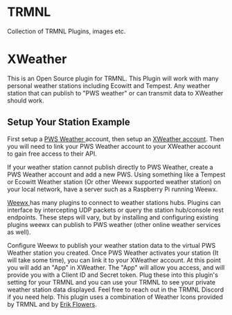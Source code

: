 # TRMNL
Collection of TRMNL Plugins, images etc.

# XWeather
This is an Open Source plugin for TRMNL. 
This Plugin will work with many personal weather stations including Ecowitt and Tempest. 
Any weather station that can publish to "PWS weather" or can transmit data to XWeather should work.

## Setup Your Station Example
First setup a <a href="https://www.pwsweather.com/">PWS Weather </a> account, then setup an <a href="https://www.xweather.com/weather-api">XWeather account</a>. Then you will need to link your PWS Weather account to your XWeather account to gain free access to their API.

If your weather station cannot publish directly to PWS Weather, create a PWS Weather account and add a new PWS. Using something like a Tempest or Ecowitt Weather station (Or other Weewx supported weather station) on your local network, have a server such as a Raspberry Pi running Weewx.

<a href="https://weewx.com/">Weewx </a> has many plugins to connect to weather stations hubs. Plugins can interface by intercepting UDP packets or query the station hub/console rest endpoints. These steps will vary, but by installing and configuring existing plugins weewx can publish to PWS weather (other online weather services as well).

Configure Weewx to publish your weather station data to the virtual PWS Weather station you created. Once PWS Weather activates your station (It will take some time), you can link it to your XWeather account. At this point you will add an "App" in XWeather. The "App" will allow you access, and will provide you with a Client ID and Secret token. Plug these into this plugin's setting for your TRMNL and you can use your TRMNL to see your private weather station data displayed. Feel free to reach out in the TRMNL Discord if you need help. This plugin uses a combination of Weather Icons provided by TRMNL and by <a href="https://github.com/erikflowers/weather-icons">Erik Flowers</a>.
